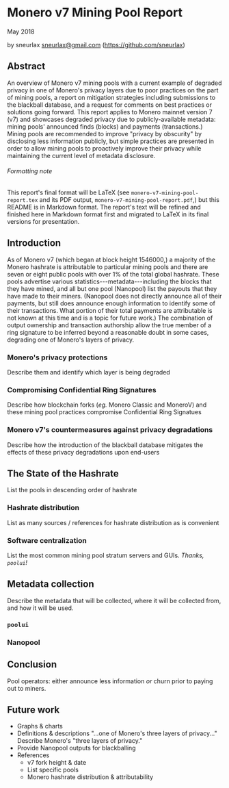 # Monero v7 Mining Pool Report

May 2018

by sneurlax <sneurlax@gmail.com> (https://github.com/sneurlax)

## Abstract

An overview of Monero v7 mining pools with a current example of degraded privacy in one of Monero's privacy layers due to poor practices on the part of mining pools, a report on mitigation strategies including submissions to the blackball database, and a request for comments on best practices or solutions going forward.  This report applies to Monero mainnet version 7 (v7) and showcases degraded privacy due to publicly-available metadata: mining pools' announced finds (blocks) and payments (transactions.)  Mining pools are recommended to improve "privacy by obscurity" by disclosing less information publicly, but simple practices are presented in order to allow mining pools to proactively improve their privacy while maintaining the current level of metadata disclosure.

###### Formatting note

This report's final format will be LaTeX (see `monero-v7-mining-pool-report.tex` and its PDF output, `monero-v7-mining-pool-report.pdf`,) but this README is in Markdown format.  The report's text will be refined and finished here in Markdown format first and migrated to LaTeX in its final versions for presentation.

## Introduction

As of Monero v7 (which began at block height 1546000,) a majority of the Monero hashrate is attributable to particular mining pools and there are seven or eight public pools with over 1\% of the total global hashrate.  These pools advertise various statistics---metadata---including the blocks that they have mined, and all but one pool (Nanopool) list the payouts that they have made to their miners.  (Nanopool does not directly announce all of their payments, but still does announce enough information to identify some of their transactions.  What portion of their total payments are attributable is not known at this time and is a topic for future work.)  The combination of output ownership and transaction authorship allow the true member of a ring signature to be inferred beyond a reasonable doubt in some cases, degrading one of Monero's layers of privacy.

### Monero's privacy protections 

Describe them and identify which layer is being degraded

### Compromising Confidential Ring Signatures

Describe how blockchain forks (*eg.* Monero Classic and MoneroV) and these mining pool practices compromise Confidential Ring Signatues 

### Monero v7's countermeasures against privacy degradations

Describe how the introduction of the blackball database mitigates the effects of these privacy degradations upon end-users

## The State of the Hashrate

List the pools in descending order of hashrate

### Hashrate distribution

List as many sources / references for hashrate distribution as is convenient

### Software centralization

List the most common mining pool stratum servers and GUIs.  *Thanks, `poolui`!*

## Metadata collection

Describe the metadata that will be collected, where it will be collected from, and how it will be used.

### `poolui`

### Nanopool

## Conclusion

Pool operators: either announce less information *or* churn prior to paying out to miners.

## Future work

 - Graphs & charts
 - Definitions & descriptions
    "...one of Monero's three layers of privacy..."  Describe Monero's "three layers of privacy."
 - Provide Nanopool outputs for blackballing
 - References
     - v7 fork height & date
     - List specific pools
     - Monero hashrate distribution & attributability
